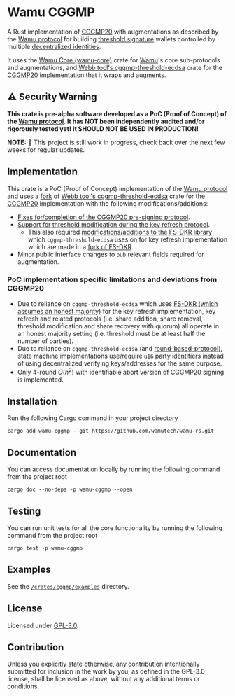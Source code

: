 # Wamu CGGMP

A Rust implementation of [CGGMP20](https://eprint.iacr.org/2021/060.pdf) with augmentations as described by the [Wamu protocol](https://wamu.tech/specification) for building [threshold signature](https://academy.binance.com/en/articles/threshold-signatures-explained) wallets controlled by multiple [decentralized identities](https://ethereum.org/en/decentralized-identity/).

It uses the [Wamu Core (wamu-core)](https://github.com/wamutech/wamu-rs/tree/master/crates/core) crate for [Wamu](https://wamu.tech/specification)'s core sub-protocols and augmentations, and [Webb tool's cggmp-threshold-ecdsa](https://github.com/webb-tools/cggmp-threshold-ecdsa) crate for the [CGGMP20](https://eprint.iacr.org/2021/060.pdf) implementation that it wraps and augments.

## ⚠️ Security Warning

**This crate is pre-alpha software developed as a PoC (Proof of Concept) of the [Wamu protocol](https://wamu.tech/specification).
It has NOT been independently audited and/or rigorously tested yet!
It SHOULD NOT BE USED IN PRODUCTION!**

**NOTE:** 🚧 This project is still work in progress, check back over the next few weeks for regular updates.

## Implementation

This crate is a PoC (Proof of Concept) implementation of the [Wamu protocol](https://wamu.tech/specification) and uses a [fork](https://github.com/davidsemakula/cggmp-threshold-ecdsa/tree/wamu) of [Webb tool's cggmp-threshold-ecdsa](https://github.com/webb-tools/cggmp-threshold-ecdsa) crate for the [CGGMP20](https://eprint.iacr.org/2021/060.pdf) implementation with the following modifications/additions:

- [Fixes for/completion of the CGGMP20 pre-signing protocol](https://github.com/davidsemakula/cggmp-threshold-ecdsa/commit/e7971848e6a1878dfa10cae984b5d09de757ef89).
- [Support for threshold modification during the key refresh protocol](https://github.com/davidsemakula/cggmp-threshold-ecdsa/commit/4cc57099e3a86886cf1b62cb1ef1fda2817d2343).
  - This also required [modifications/additions to the FS-DKR library](https://github.com/davidsemakula/fs-dkr/commit/4414f386ceb2a7d84f5d685a911e0708ecff2808) which `cggmp-threshold-ecdsa` uses on for key refresh implementation which are made in a [fork of FS-DKR](https://github.com/davidsemakula/fs-dkr/commits/wamu).
- Minor public interface changes to `pub` relevant fields required for augmentation.

### PoC implementation specific limitations and deviations from CGGMP20 

- Due to reliance on `cggmp-threshold-ecdsa` which uses [FS-DKR (which assumes an honest majority)](https://github.com/webb-tools/fs-dkr#our-model) for the key refresh implementation, key refresh and related protocols (i.e. share addition, share removal, threshold modification and share recovery with quorum) all operate in an honest majority setting (i.e. threshold must be at least half the number of parties).
- Due to reliance on `cggmp-threshold-ecdsa` (and [round-based-protocol](https://github.com/ZenGo-X/round-based-protocol)), state machine implementations use/require `u16` party identifiers instead of using decentralized verifying keys/addresses for the same purpose.
- Only 4-round $O(n^2)$ with identifiable abort version of CGGMP20 signing is implemented.

## Installation

Run the following Cargo command in your project directory

```shell
cargo add wamu-cggmp --git https://github.com/wamutech/wamu-rs.git
```

## Documentation

You can access documentation locally by running the following command from the project root

```shell
cargo doc --no-deps -p wamu-cggmp --open
```

## Testing

You can run unit tests for all the core functionality by running the following command from the project root

```shell
cargo test -p wamu-cggmp
```

## Examples

See the [`/crates/cggmp/examples`](/crates/cggmp/examples) directory.

## License

Licensed under [GPL-3.0](https://github.com/wamutech/wamu-rs/tree/master/LICENSE-GPL).

## Contribution

Unless you explicitly state otherwise, any contribution intentionally submitted
for inclusion in the work by you, as defined in the GPL-3.0 license, shall be
licensed as above, without any additional terms or conditions.
